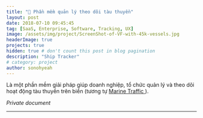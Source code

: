 ```yaml
---
title: "🚶 Phần mềm quản lý theo dõi tàu thuyền"
layout: post
date: 2018-07-10 09:45:45
tag: [SaaS, Enterprise, Software, Tracking, UX]
image: /assets/img/project/ScreenShot-of-VF-with-45k-vessels.jpg
headerImage: true
projects: true
hidden: true # don't count this post in blog pagination
description: "Ship Tracker"
# category: project
author: sonohyeah
---
```


<p>Là một phần mềm giải pháp giúp doanh nghiệp, tổ chức quản lý và theo dõi hoạt động tàu thuyền trên biển (tương tự <a href="https://www.marinetraffic.com/"> Marine Traffic </a>).</p> 

*Private document*

---


